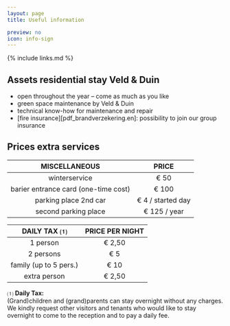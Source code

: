 ```yaml
---
layout: page
title: Useful information

preview: no
icon: info-sign
---
```


{% include links.md %}

## Assets residential stay Veld & Duin

- open throughout the year – come as much as you like
- green space maintenance by Veld & Duin
- technical know-how for maintenance and repair
- [fire insurance][pdf_brandverzekering.en]: possibility to join our group insurance


## Prices extra services

MISCELLANEOUS         |PRICE          
:--------------------:|:--------------:
winterservice         |€ 50                    
barier entrance card (one-time cost)|€ 100          
parking place 2nd car      |€ 4 / started day  
second parking place           |€ 125 / year       


DAILY TAX ⑴              |PRICE PER NIGHT|
:------------------:|:-------------:|
1 person           | € 2,50        
2 persons          | € 5  
family (up to 5 pers.)  | € 10     
extra person     | € 2,50


⑴ **Daily Tax:**<br> (Grand)children and (grand)parents can stay overnight without any charges. We kindly request other visitors and tenants who would like to stay overnight to come to the reception and to pay a daily fee.
